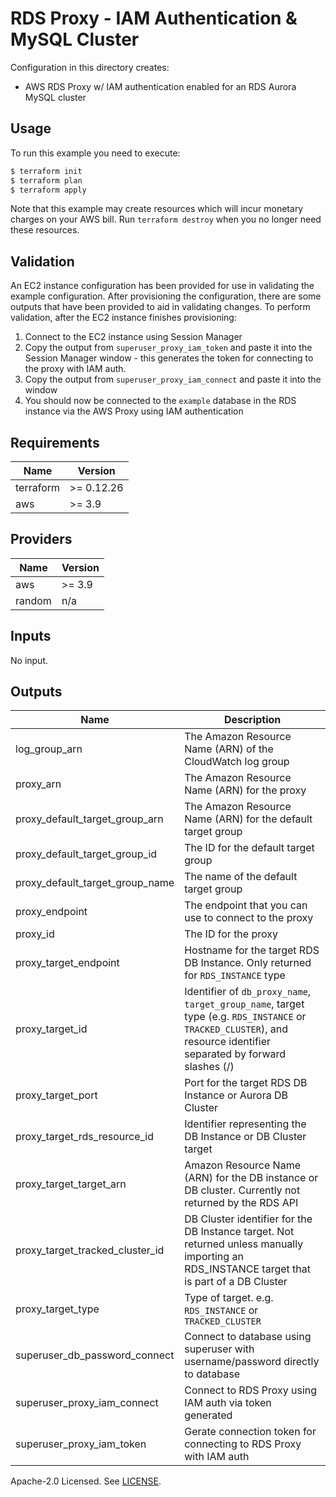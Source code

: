 # RDS Proxy - IAM Authentication & MySQL Cluster

Configuration in this directory creates:

- AWS RDS Proxy w/ IAM authentication enabled for an RDS Aurora MySQL cluster

## Usage

To run this example you need to execute:

```bash
$ terraform init
$ terraform plan
$ terraform apply
```

Note that this example may create resources which will incur monetary charges on your AWS bill. Run `terraform destroy` when you no longer need these resources.

## Validation

An EC2 instance configuration has been provided for use in validating the example configuration. After provisioning the configuration, there are some outputs that have been provided to aid in validating changes. To perform validation, after the EC2 instance finishes provisioning:

1. Connect to the EC2 instance using Session Manager
2. Copy the output from `superuser_proxy_iam_token` and paste it into the Session Manager window - this generates the token for connecting to the proxy with IAM auth.
3. Copy the output from `superuser_proxy_iam_connect` and paste it into the window
4. You should now be connected to the `example` database in the RDS instance via the AWS Proxy using IAM authentication

<!-- BEGINNING OF PRE-COMMIT-TERRAFORM DOCS HOOK -->
## Requirements

| Name | Version |
|------|---------|
| terraform | >= 0.12.26 |
| aws | >= 3.9 |

## Providers

| Name | Version |
|------|---------|
| aws | >= 3.9 |
| random | n/a |

## Inputs

No input.

## Outputs

| Name | Description |
|------|-------------|
| log\_group\_arn | The Amazon Resource Name (ARN) of the CloudWatch log group |
| proxy\_arn | The Amazon Resource Name (ARN) for the proxy |
| proxy\_default\_target\_group\_arn | The Amazon Resource Name (ARN) for the default target group |
| proxy\_default\_target\_group\_id | The ID for the default target group |
| proxy\_default\_target\_group\_name | The name of the default target group |
| proxy\_endpoint | The endpoint that you can use to connect to the proxy |
| proxy\_id | The ID for the proxy |
| proxy\_target\_endpoint | Hostname for the target RDS DB Instance. Only returned for `RDS_INSTANCE` type |
| proxy\_target\_id | Identifier of `db_proxy_name`, `target_group_name`, target type (e.g. `RDS_INSTANCE` or `TRACKED_CLUSTER`), and resource identifier separated by forward slashes (/) |
| proxy\_target\_port | Port for the target RDS DB Instance or Aurora DB Cluster |
| proxy\_target\_rds\_resource\_id | Identifier representing the DB Instance or DB Cluster target |
| proxy\_target\_target\_arn | Amazon Resource Name (ARN) for the DB instance or DB cluster. Currently not returned by the RDS API |
| proxy\_target\_tracked\_cluster\_id | DB Cluster identifier for the DB Instance target. Not returned unless manually importing an RDS\_INSTANCE target that is part of a DB Cluster |
| proxy\_target\_type | Type of target. e.g. `RDS_INSTANCE` or `TRACKED_CLUSTER` |
| superuser\_db\_password\_connect | Connect to database using superuser with username/password directly to database |
| superuser\_proxy\_iam\_connect | Connect to RDS Proxy using IAM auth via token generated |
| superuser\_proxy\_iam\_token | Gerate connection token for connecting to RDS Proxy with IAM auth |

<!-- END OF PRE-COMMIT-TERRAFORM DOCS HOOK -->

Apache-2.0 Licensed. See [LICENSE](../../LICENSE).

